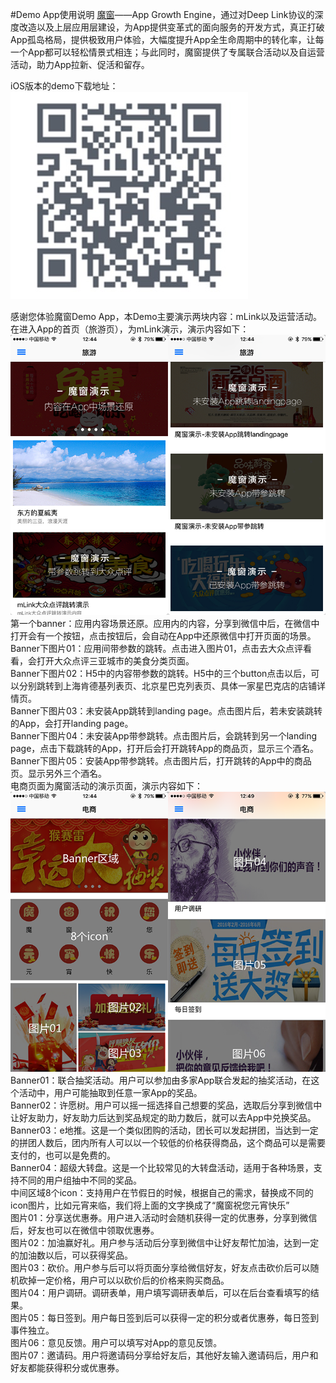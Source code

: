 #Demo App使用说明
[魔窗](http://www.magicwindow.cn)——App Growth Engine，通过对Deep Link协议的深度改造以及上层应用层建设，为App提供变革式的面向服务的开发方式，真正打破App孤岛格局，提供极致用户体验，大幅度提升App全生命周期中的转化率，让每一个App都可以轻松情景式相连；与此同时，魔窗提供了专属联合活动以及自运营活动，助力App拉新、促活和留存。<br/>

iOS版本的demo下载地址：<br/>
![](ios_demo.png)

感谢您体验魔窗Demo App，本Demo主要演示两块内容：mLink以及运营活动。<br/>
在进入App的首页（旅游页），为mLink演示，演示内容如下：<br/>
![](travel.png)
<br/>
第一个banner：应用内容场景还原。应用内的内容，分享到微信中后，在微信中打开会有一个按钮，点击按钮后，会自动在App中还原微信中打开页面的场景。Banner下图片01：应用间带参数的跳转。点击进入图片01，点击去大众点评看看，会打开大众点评三亚城市的美食分类页面。<br/>
Banner下图片02：H5中的内容带参数的跳转。H5中的三个button点击以后，可以分别跳转到上海肯德基列表页、北京星巴克列表页、具体一家星巴克店的店铺详情页。<br/>
Banner下图片03：未安装App跳转到landing page。点击图片后，若未安装跳转的App，会打开landing page。<br/>
Banner下图片04：未安装App带参跳转。点击图片后，会跳转到另一个landing page，点击下载跳转的App，打开后会打开跳转App的商品页，显示三个酒名。<br/>
Banner下图片05：安装App带参跳转。点击图片后，打开跳转的App中的商品页。显示另外三个酒名。<br/>
电商页面为魔窗活动的演示页面，演示内容如下：<br/>
![](ec.png)
<br/>
Banner01：联合抽奖活动。用户可以参加由多家App联合发起的抽奖活动，在这个活动中，用户可能抽取到任意一家App的奖品。<br/>
Banner02：许愿树。用户可以摇一摇选择自己想要的奖品，选取后分享到微信中让好友助力，好友助力后达到奖品规定的助力数后，就可以去App中兑换奖品。<br/>
Banner03：e地推。这是一个类似团购的活动，团长可以发起拼团，当达到一定的拼团人数后，团内所有人可以以一个较低的价格获得商品，这个商品可以是需要支付的，也可以是免费的。<br/>
Banner04：超级大转盘。这是一个比较常见的大转盘活动，适用于各种场景，支持不同的用户组抽中不同的奖品。<br/>
中间区域8个icon：支持用户在节假日的时候，根据自己的需求，替换成不同的icon图片，比如元宵来临，我们将上面的文字换成了“魔窗祝您元宵快乐”<br/>
图片01：分享送优惠券。用户进入活动时会随机获得一定的优惠券，分享到微信后，好友也可以在微信中领取优惠券。<br/>
图片02：加油赢好礼。用户参与活动后分享到微信中让好友帮忙加油，达到一定的加油数以后，可以获得奖品。<br/>
图片03：砍价。用户参与后可以将页面分享给微信好友，好友点击砍价后可以随机砍掉一定价格，用户可以以砍价后的价格来购买商品。<br/>
图片04：用户调研。调研表单，用户填写调研表单后，可以在后台查看填写的结果。 <br/>
图片05：每日签到。用户每日签到后可以获得一定的积分或者优惠券，每日签到事件独立。<br/>
图片06：意见反馈。用户可以填写对App的意见反馈。<br/>
图片07：邀请码。用户将邀请码分享给好友后，其他好友输入邀请码后，用户和好友都能获得积分或优惠券。
